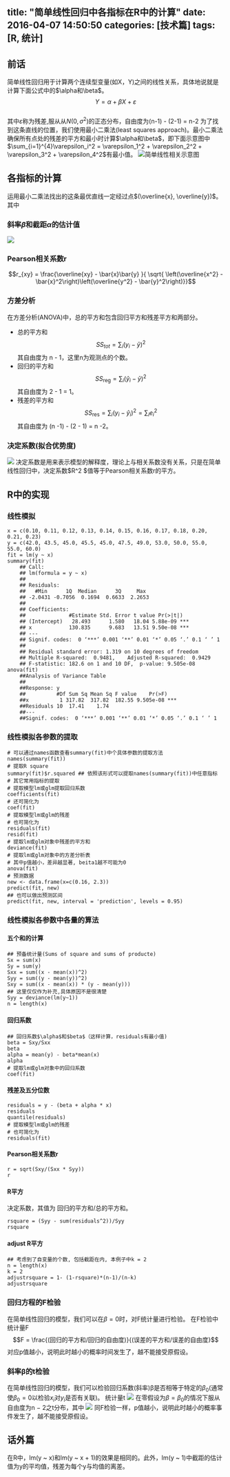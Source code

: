 title: "简单线性回归中各指标在R中的计算"
date: 2016-04-07 14:50:50
categories: [技术篇]
tags: [R, 统计]
---
## 前话
简单线性回归用于计算两个连续型变量(如X，Y)之间的线性关系，具体地说就是计算下面公式中的$\alpha和\beta$。
$$Y = \alpha + \beta X + \varepsilon$$   
其中$\varepsilon$称为残差,服从从$N(0,\sigma^2)$的正态分布，自由度为(n-1) - (2-1) = n-2
为了找到这条直线的位置，我们使用最小二乘法(least squares approach)。最小二乘法确保所有点处的残差的平方和最小时计算$\alpha和\beta$，即下面示意图中$\sum_{i=1}^{4}\varepsilon_i^2 = \varepsilon_1^2 + \varepsilon_2^2 + \varepsilon_3^2 + \varepsilon_4^2$有最小值。
![简单线性相关示意图](/img/y_x_scatter_plot.png)<!--more-->

## 各指标的计算
运用最小二乘法找出的这条最优直线一定经过点$(\overline{x}, \overline{y})$。其中
### 斜率$\beta$和截距$\alpha$的估计值
![](/img/beta.png)

### Pearson相关系数r
$$r_{xy} = \frac{\overline{xy} - \bar{x}\bar{y} }{ \sqrt{ \left(\overline{x^2} - \bar{x}^2\right)\left(\overline{y^2} - \bar{y}^2\right)}}$$ 

### 方差分析
在方差分析(ANOVA)中，总的平方和包含回归平方和残差平方和两部分。
* 总的平方和
$$SS_{tot}=\sum_i (y_i-\bar{y})^2$$
其自由度为 n - 1，这里n为观测点的个数。
* 回归的平方和
$$SS_\text{reg}=\sum_i (\hat y_i -\bar{y})^2$$
其自由度为 2 - 1 = 1。
* 残差的平方和
$$SS_\text{res}=\sum_i (y_i - \hat y_i)^2=\sum_i e_i^2$$
其自由度为 (n -1) - (2 - 1) = n -2。

### 决定系数(拟合优势度)
![](/img/error.png)
决定系数是用来表示模型的解释度，理论上与相关系数没有关系，只是在简单线性回归中，决定系数$R^2 $值等于Pearson相关系数r的平方。

## R中的实现
### 线性模拟
```
x = c(0.10, 0.11, 0.12, 0.13, 0.14, 0.15, 0.16, 0.17, 0.18, 0.20, 0.21, 0.23)
y = c(42.0, 43.5, 45.0, 45.5, 45.0, 47.5, 49.0, 53.0, 50.0, 55.0, 55.0, 60.0)
fit = lm(y ~ x)
summary(fit)
	## Call:
	## lm(formula = y ~ x)
	## 
	## Residuals:
	##	 #Min      1Q  Median      3Q     Max 
	## -2.0431 -0.7056  0.1694  0.6633  2.2653 
	## 
	## Coefficients:
	## 				#Estimate Std. Error t value Pr(>|t|)    
	## (Intercept)   28.493      1.580   18.04 5.88e-09 ***
	## x            130.835      9.683   13.51 9.50e-08 ***
	## ---
	## Signif. codes:  0 ‘***’ 0.001 ‘**’ 0.01 ‘*’ 0.05 ‘.’ 0.1 ‘ ’ 1
	## 
	## Residual standard error: 1.319 on 10 degrees of freedom
	## Multiple R-squared:  0.9481,    Adjusted R-squared:  0.9429 
	## F-statistic: 182.6 on 1 and 10 DF,  p-value: 9.505e-08
anova(fit)
	##Analysis of Variance Table
	##
	##Response: y
	##			#Df Sum Sq Mean Sq F value    Pr(>F)    
	##x          1 317.82  317.82  182.55 9.505e-08 ***
	##Residuals 10  17.41    1.74                      
	##---
	##Signif. codes:  0 ‘***’ 0.001 ‘**’ 0.01 ‘*’ 0.05 ‘.’ 0.1 ‘ ’ 1

```
### 线性模拟各参数的提取
```
# 可以通过names函数查看summary(fit)中个具体参数的提取方法
names(summary(fit))
# 提取R square
summary(fit)$r.squared ## 依照该形式可以提取names(summary(fit))中任意指标
# 其它常用指标的提取
# 提取模型lm或glm提取回归系数
coefficients(fit)
# 还可简化为
coef(fit)
# 提取模型lm或glm的残差
# 也可简化为
residuals(fit)
resid(fit)
# 提取lm或glm对象中残差的平方和
deviance(fit)
# 提取lm或glm对象中的方差分析表
# 其中p值越小，差异越显著, beita1越不可能为0
anova(fit)
# 预测数据
new <- data.frame(x=c(0.16, 2.3))
predict(fit, new)
## 也可以做出预测区间
predict(fit, new, interval = 'prediction', levels = 0.95)
```
### 线性模拟各参数中各量的算法
#### 五个和的计算
```
## 预备统计量(Sums of square and sums of producte)
Sx = sum(x)
Sy = sum(y)
Sxx = sum((x - mean(x))^2)
Syy = sum((y - mean(y))^2)
Sxy = sum((x - mean(x)) * (y - mean(y)))
## 这里仅仅作为补充,具体原因不是很清楚
Syy = deviance(lm(y~1))
n = length(x)
```
#### 回归系数
```
## 回归系数$\alpha$和$beta$（这样计算，residuals有最小值)
beta = Sxy/Sxx
beta
alpha = mean(y) - beta*mean(x)
alpha
# 提取lm或glm对象中的回归系数
coef(fit)
```
#### 残差及五分位数
```
residuals = y - (beta + alpha * x)
residuals
quantile(residuals)
# 提取模型lm或glm的残差
# 也可简化为
residuals(fit)
```
#### Pearson相关系数r
```
r = sqrt(Sxy/(Sxx * Syy))
r
```
#### R平方
决定系数，其值为 回归的平方和/总的平方和。
```
rsquare = (Syy - sum(residuals^2))/Syy
rsquare
```
#### adjust R平方
```
## 考虑到了自变量的个数, 包括截距在内, 本例子中k = 2
n = length(x)
k = 2
adjustrsquare = 1- (1-rsquare)*(n-1)/(n-k)
adjustrsquare
```

### 回归方程的F检验
在简单线性回归的模型，我们可以在$β = 0$时，对F统计量进行检验。
在F检验中统计量F
$$F = \frac{(回归的平方和/回归的自由度)}{(误差的平方和/误差的自由度}$$
对应p值越小，说明此时越小的概率时间发生了，越不能接受原假设。
### 斜率β的t检验
在简单线性回归的模型，我们可以检验回归系数(斜率)β是否相等于特定的$β_0$(通常使$β_0 = 0$以检验$x_i$对$y_i$是否有关联)。
统计量t
![](/img/student_t.png)
在零假设为$β = β_0$的情况下服从自由度为n − 2之t分布，其中
![](/img/student_se.png)
同F检验一样，p值越小，说明此时越小的概率事件发生了，越不能接受原假设。
## 话外篇
在R中，lm(y ~ x)和lm(y ~ x + 1)的效果是相同的。此外，lm(y ~ 1)中截距的估计值为y的平均值，残差为每个y与均值的离差。